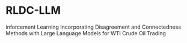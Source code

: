 # RLDC-LLM
inforcement Learning Incorporating Disagreement and Connectedness Methods with Large Language Models for WTI Crude Oil Trading
